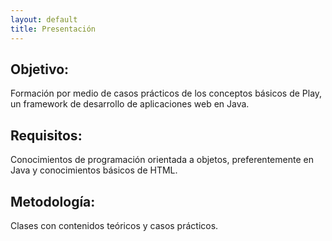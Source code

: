 ```yaml
---
layout: default
title: Presentación
---
```


## Objetivo:

Formación por medio de casos prácticos de los conceptos básicos de Play, un
framework de desarrollo de aplicaciones web en Java.

## Requisitos:

Conocimientos de programación orientada a objetos, preferentemente en Java
y conocimientos básicos de HTML.

## Metodología:

Clases con contenidos teóricos y casos prácticos.




